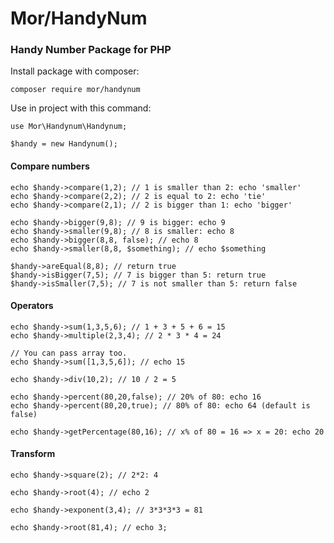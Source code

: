 # Mor/HandyNum

### Handy Number Package for PHP

Install package with composer:

```
composer require mor/handynum
```

Use in project with this command:

```
use Mor\Handynum\Handynum;

$handy = new Handynum();
```

#### Compare numbers 

```
echo $handy->compare(1,2); // 1 is smaller than 2: echo 'smaller'
echo $handy->compare(2,2); // 2 is equal to 2: echo 'tie'
echo $handy->compare(2,1); // 2 is bigger than 1: echo 'bigger' 

echo $handy->bigger(9,8); // 9 is bigger: echo 9
echo $handy->smaller(9,8); // 8 is smaller: echo 8
echo $handy->bigger(8,8, false); // echo 8
echo $handy->smaller(8,8, $something); // echo $something

$handy->areEqual(8,8); // return true
$handy->isBigger(7,5); // 7 is bigger than 5: return true
$handy->isSmaller(7,5); // 7 is not smaller than 5: return false

```

#### Operators

```
echo $handy->sum(1,3,5,6); // 1 + 3 + 5 + 6 = 15
echo $handy->multiple(2,3,4); // 2 * 3 * 4 = 24

// You can pass array too.
echo $handy->sum([1,3,5,6]); // echo 15

echo $handy->div(10,2); // 10 / 2 = 5

echo $handy->percent(80,20,false); // 20% of 80: echo 16 
echo $handy->percent(80,20,true); // 80% of 80: echo 64 (default is false)

echo $handy->getPercentage(80,16); // x% of 80 = 16 => x = 20: echo 20
```

#### Transform

```
echo $handy->square(2); // 2*2: 4

echo $handy->root(4); // echo 2

echo $handy->exponent(3,4); // 3*3*3*3 = 81

echo $handy->root(81,4); // echo 3;
```